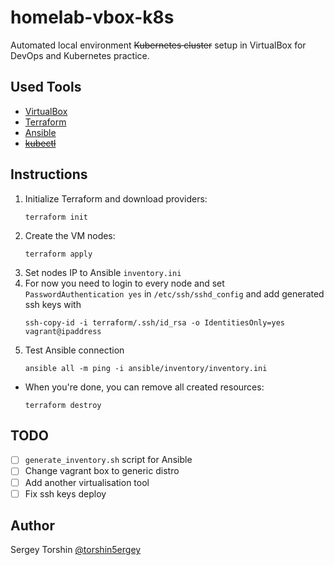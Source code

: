 # homelab-vbox-k8s

Automated local environment ~~Kubernetes cluster~~ setup in VirtualBox for DevOps and Kubernetes practice.

## Used Tools

- [VirtualBox](https://www.virtualbox.org/wiki/Downloads)
- [Terraform](https://www.terraform.io/downloads.html)
- [Ansible]()
- ~~[kubectl]()~~

## Instructions
1. Initialize Terraform and download providers:
    ```
    terraform init
    ```
2. Create the VM nodes:
    ```
    terraform apply
    ```
3. Set nodes IP to Ansible `inventory.ini`
4. For now you need to login to every node and set `PasswordAuthentication yes` in `/etc/ssh/sshd_config` and add generated ssh keys with
    ```
    ssh-copy-id -i terraform/.ssh/id_rsa -o IdentitiesOnly=yes vagrant@ipaddress
    ```
5. Test Ansible connection
    ```
    ansible all -m ping -i ansible/inventory/inventory.ini
    ```
- When you're done, you can remove all created resources:
    ```
    terraform destroy
    ```

## TODO

- [ ] `generate_inventory.sh` script for Ansible
- [ ] Change vagrant box to generic distro
- [ ] Add another virtualisation tool
- [ ] Fix ssh keys deploy

## Author
Sergey Torshin [@torshin5ergey](https://github.com/torshin5ergey)

